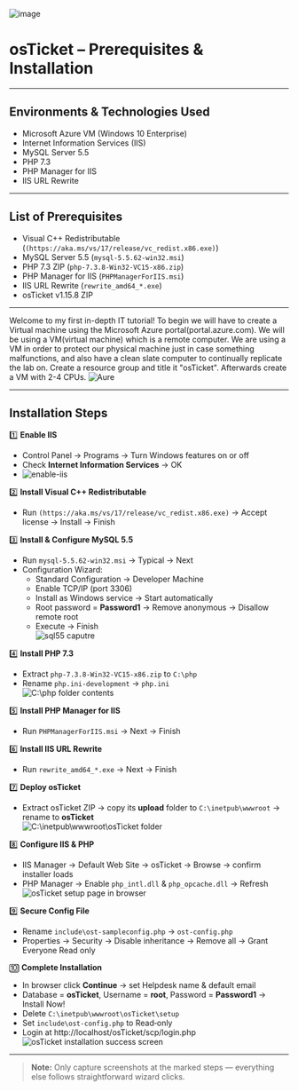 ![image](https://github.com/user-attachments/assets/eef745f8-7011-47c5-aff3-4a3f05f59e70)

# osTicket – Prerequisites & Installation


---

## Environments & Technologies Used
- Microsoft Azure VM (Windows 10 Enterprise)
- Internet Information Services (IIS)
- MySQL Server 5.5
- PHP 7.3
- PHP Manager for IIS
- IIS URL Rewrite

---

## List of Prerequisites
- Visual C++ Redistributable (`(https://aka.ms/vs/17/release/vc_redist.x86.exe)`)
- MySQL Server 5.5 (`mysql-5.5.62-win32.msi`)
- PHP 7.3 ZIP (`php-7.3.8-Win32-VC15-x86.zip`)
- PHP Manager for IIS (`PHPManagerForIIS.msi`)
- IIS URL Rewrite (`rewrite_amd64_*.exe`)
- osTicket v1.15.8 ZIP

---
Welcome to my first in-depth IT tutorial! To begin we will have to create a Virtual machine using the Microsoft Azure portal(portal.azure.com). We will be using a VM(virtual machine) which is a remote computer. We are using a VM in order to protect our physical machine just in case something malfunctions, and also have a clean slate computer to continually replicate the lab on. Create a resource group and title it "osTicket". Afterwards create a VM with 2-4 CPUs.
![Aure](https://github.com/user-attachments/assets/f7fb5401-2605-447d-89c4-d14ffc7fb8b8)

---

## Installation Steps

1️⃣ **Enable IIS**  
   - Control Panel → Programs → Turn Windows features on or off  
   - Check **Internet Information Services** → OK
   - ![enable-iis](https://github.com/user-attachments/assets/16d31fd3-8c99-44ef-8820-2a2711632863)



2️⃣ **Install Visual C++ Redistributable**  
   - Run `(https://aka.ms/vs/17/release/vc_redist.x86.exe)` → Accept license → Install → Finish

3️⃣ **Install & Configure MySQL 5.5**  
   - Run `mysql-5.5.62-win32.msi` → Typical → Next  
   - Configuration Wizard:  
     - Standard Configuration → Developer Machine  
     - Enable TCP/IP (port 3306)  
     - Install as Windows service → Start automatically  
     - Root password = **Password1** → Remove anonymous → Disallow remote root  
     - Execute → Finish  
   ![sql55 caputre](https://github.com/user-attachments/assets/e2fb84ae-4af0-4e5f-8761-b7724233b4ef)


4️⃣ **Install PHP 7.3**  
   - Extract `php-7.3.8-Win32-VC15-x86.zip` to `C:\php`  
   - Rename `php.ini-development` → `php.ini`  
   ![C:\php folder contents](images/php-folder.png)

5️⃣ **Install PHP Manager for IIS**  
   - Run `PHPManagerForIIS.msi` → Next → Finish

6️⃣ **Install IIS URL Rewrite**  
   - Run `rewrite_amd64_*.exe` → Next → Finish

7️⃣ **Deploy osTicket**  
   - Extract osTicket ZIP → copy its **upload** folder to `C:\inetpub\wwwroot` → rename to **osTicket**  
   ![C:\inetpub\wwwroot\osTicket folder](images/osticket-folder.png)

8️⃣ **Configure IIS & PHP**  
   - IIS Manager → Default Web Site → osTicket → Browse → confirm installer loads  
   - PHP Manager → Enable `php_intl.dll` & `php_opcache.dll` → Refresh  
   ![osTicket setup page in browser](images/osticket-setup.png)

9️⃣ **Secure Config File**  
   - Rename `include\ost-sampleconfig.php` → `ost-config.php`  
   - Properties → Security → Disable inheritance → Remove all → Grant Everyone Read only

🔟 **Complete Installation**  
   - In browser click **Continue** → set Helpdesk name & default email  
   - Database = **osTicket**, Username = **root**, Password = **Password1** → Install Now!  
   - Delete `C:\inetpub\wwwroot\osTicket\setup`  
   - Set `include\ost-config.php` to Read‑only  
   - Login at http://localhost/osTicket/scp/login.php  
   ![osTicket installation success screen](images/osticket-success.png)

---

> **Note:** Only capture screenshots at the marked steps — everything else follows straightforward wizard clicks.


